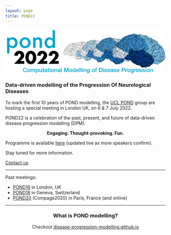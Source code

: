 ```yaml
---
layout: page
title: POND22
---
```


<!-- [![GitHub Repo stars](https://img.shields.io/github/stars/nicolas-van/bootstrap-4-github-pages?style=social)](https://github.com/noxtoby/pond2022-bs4) -->

![POND22 logo](/assets/img/pond2022_logo.png)

### Data-driven modelling of the **P**rogression **O**f **N**eurological **D**iseases

To mark the first 10 years of POND modelling, the [UCL POND](http://pond.cs.ucl.ac.uk) group are hosting a special meeting in London UK, on 6 & 7 July 2022.

POND22 is a celebration of the past, present, and future of data-driven disease progression modelling (DPM).

<p align="center">
  <strong>Engaging. Thought-provoking. Fun.</strong>
</p>

Programme is available [here](/programme.md) (updated live as more speakers confirm).

Stay tuned for more information.

[Contact us](mailto:n.oxtoby@ucl.ac.uk).

<hr/>

Past meetings: 
- [POND16](http://europond.eu/pond2016) in London, UK
- [POND18](http://europond.eu/pond2018) in Geneva, Switzerland
- [POND20](http://europond.github.io/compage2020) (Compage2020) in Paris, France (and online)

<hr/>

<h3 align="center">What is POND modelling?</h3>

<p align="center">Checkout <a href="https://disease-progression-modelling.github.io">disease-progression-modelling.github.io</a></p>
